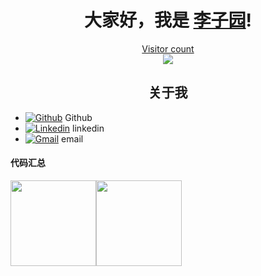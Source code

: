<h1 align="center">大家好，我是 <a href="https://github.com/Venom-lemon">李子园</a>!</h1>
<a href="https://alili.tech"><p align="center"> Visitor count<br> <img src="https://profile-counter.glitch.me/Venom-lemon/count.svg" /></a>
<h2 align="center">关于我</h2>

- [![Github](https://img.shields.io/badge/-Github-000?style=flat&logo=Github&logoColor=white)](https://github.com/Trinity1945) Github
- [![Linkedin](https://img.shields.io/badge/-LinkedIn-blue?style=flat&logo=Linkedin&logoColor=white)](https://www.linkedin.com/) linkedin
- [![Gmail](https://img.shields.io/badge/-Gmail-c14438?style=flat&logo=Gmail&logoColor=white)](mc1753343931@gmail.com) email

#### 代码汇总	

<img align="" height="137px"  src="https://github-readme-stats.vercel.app/api?username=Trinity1945&hide_title=true&hide_border=true&show_icons=true&include_all_commits=true&line_height=21&bg_color=0,EC6C6C,FFD479,FFFC79,73FA79&theme=graywhite&locale=cn" /><img align="" height="137px"  src="https://github-readme-stats.vercel.app/api/top-langs/?username=Trinity1945&hide_title=true&hide_border=true&layout=compact&bg_color=0,73FA79,73FDFF,D783FF&theme=graywhite&locale=cn" />
